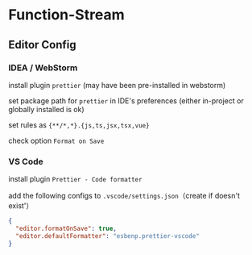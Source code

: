 # Function-Stream


## Editor Config

### IDEA / WebStorm

install plugin `prettier` (may have been pre-installed in webstorm)

set package path for `prettier` in IDE's preferences (either in-project or globally installed is ok)

set rules as `{**/*,*}.{js,ts,jsx,tsx,vue}`

check option `Format on Save`

### VS Code

install plugin `Prettier - Code formatter`

add the following configs to `.vscode/settings.json`（create if doesn't exist'）
```json
{
  "editor.formatOnSave": true,
  "editor.defaultFormatter": "esbenp.prettier-vscode"
}
```
